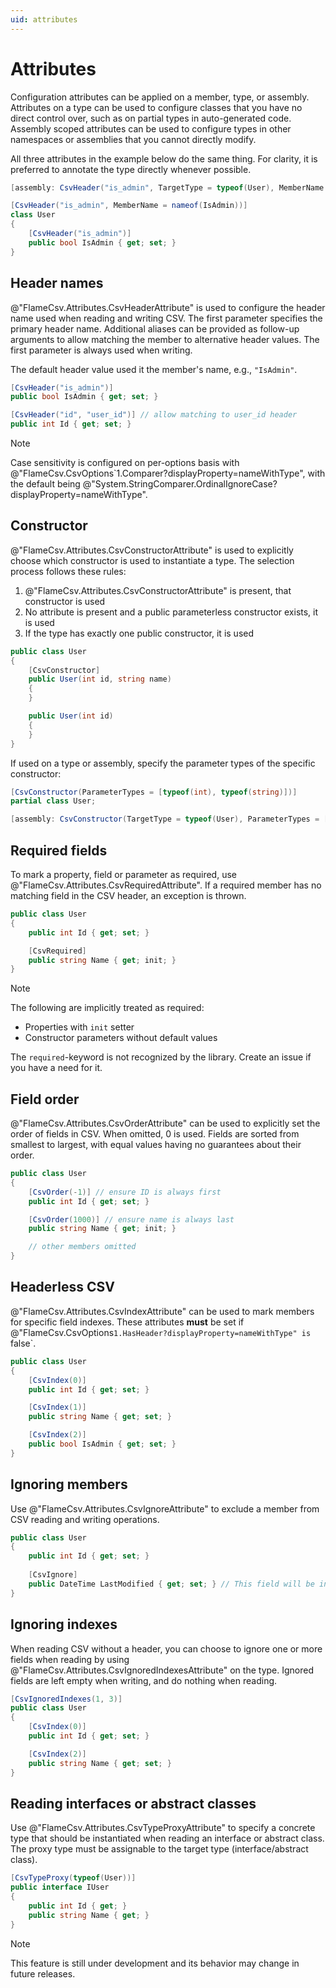 ```yaml
---
uid: attributes
---
```


# Attributes

Configuration attributes can be applied on a member, type, or assembly. Attributes on a type can be used to configure classes that you have no direct control over, such as on partial types in auto-generated code. Assembly scoped attributes can be used to configure types in other namespaces or assemblies that you cannot directly modify.

All three attributes in the example below do the same thing. For clarity, it is preferred to annotate the type directly whenever possible.

```cs
[assembly: CsvHeader("is_admin", TargetType = typeof(User), MemberName = nameof(User.IsAdmin))]

[CsvHeader("is_admin", MemberName = nameof(IsAdmin))]
class User
{
    [CsvHeader("is_admin")]
    public bool IsAdmin { get; set; }
}
```

## Header names

@"FlameCsv.Attributes.CsvHeaderAttribute" is used to configure the header name used when reading and writing CSV. The first parameter specifies the primary header name. Additional aliases can be provided as follow-up arguments to allow matching the member to alternative header values. The first parameter is always used when writing.

The default header value used it the member's name, e.g., `"IsAdmin"`.

```cs
[CsvHeader("is_admin")]
public bool IsAdmin { get; set; }

[CsvHeader("id", "user_id")] // allow matching to user_id header
public int Id { get; set; }
```

> [!NOTE]
> Case sensitivity is configured on per-options basis with @"FlameCsv.CsvOptions`1.Comparer?displayProperty=nameWithType", with the default being @"System.StringComparer.OrdinalIgnoreCase?displayProperty=nameWithType".

## Constructor

@"FlameCsv.Attributes.CsvConstructorAttribute" is used to explicitly choose which constructor is used to instantiate a type. The selection process follows these rules:

1. @"FlameCsv.Attributes.CsvConstructorAttribute" is present, that constructor is used
2. No attribute is present and a public parameterless constructor exists, it is used
3. If the type has exactly one public constructor, it is used

```cs
public class User
{
    [CsvConstructor]
    public User(int id, string name)
    {
    }

    public User(int id)
    {
    }
}
```

If used on a type or assembly, specify the parameter types of the specific constructor:

```cs
[CsvConstructor(ParameterTypes = [typeof(int), typeof(string)])]
partial class User;

[assembly: CsvConstructor(TargetType = typeof(User), ParameterTypes = [typeof(int), typeof(string)])]
```

## Required fields

To mark a property, field or parameter as required, use @"FlameCsv.Attributes.CsvRequiredAttribute".
If a required member has no matching field in the CSV header, an exception is thrown.

```cs
public class User
{
    public int Id { get; set; }

    [CsvRequired]
    public string Name { get; init; }
}
```

> [!NOTE]
> The following are implicitly treated as required:
> - Properties with `init` setter
> - Constructor parameters without default values

The `required`-keyword is not recognized by the library. Create an issue if you have a need for it.

## Field order

@"FlameCsv.Attributes.CsvOrderAttribute" can be used to explicitly set the order of fields in CSV. When omitted, 0 is used. Fields are sorted from smallest to largest, with equal values having no guarantees about their order.

```cs
public class User
{
    [CsvOrder(-1)] // ensure ID is always first
    public int Id { get; set; }

    [CsvOrder(1000)] // ensure name is always last
    public string Name { get; init; }

    // other members omitted
}
```

## Headerless CSV

@"FlameCsv.Attributes.CsvIndexAttribute" can be used to mark members for specific field indexes. These attributes **must** be set if @"FlameCsv.CsvOptions`1.HasHeader?displayProperty=nameWithType" is `false`.

```cs
public class User
{
    [CsvIndex(0)]
    public int Id { get; set; }

    [CsvIndex(1)]
    public string Name { get; set; }

    [CsvIndex(2)]
    public bool IsAdmin { get; set; }
}
```

## Ignoring members

Use @"FlameCsv.Attributes.CsvIgnoreAttribute" to exclude a member from CSV reading and writing operations.

```cs
public class User 
{
    public int Id { get; set; }
    
    [CsvIgnore]
    public DateTime LastModified { get; set; } // This field will be invisible to the library
}
```

## Ignoring indexes

When reading CSV without a header, you can choose to ignore one or more fields when reading by using @"FlameCsv.Attributes.CsvIgnoredIndexesAttribute" on the type.
Ignored fields are left empty when writing, and do nothing when reading.

```cs
[CsvIgnoredIndexes(1, 3)]
public class User
{
    [CsvIndex(0)]
    public int Id { get; set; }

    [CsvIndex(2)]
    public string Name { get; set; }
}
```

## Reading interfaces or abstract classes

Use @"FlameCsv.Attributes.CsvTypeProxyAttribute" to specify a concrete type that should be instantiated when reading an interface or abstract class. The proxy type must be assignable to the target type (interface/abstract class).

```cs
[CsvTypeProxy(typeof(User))]
public interface IUser
{
    public int Id { get; }
    public string Name { get; }
}
```

> [!NOTE]
> This feature is still under development and its behavior may change in future releases.

